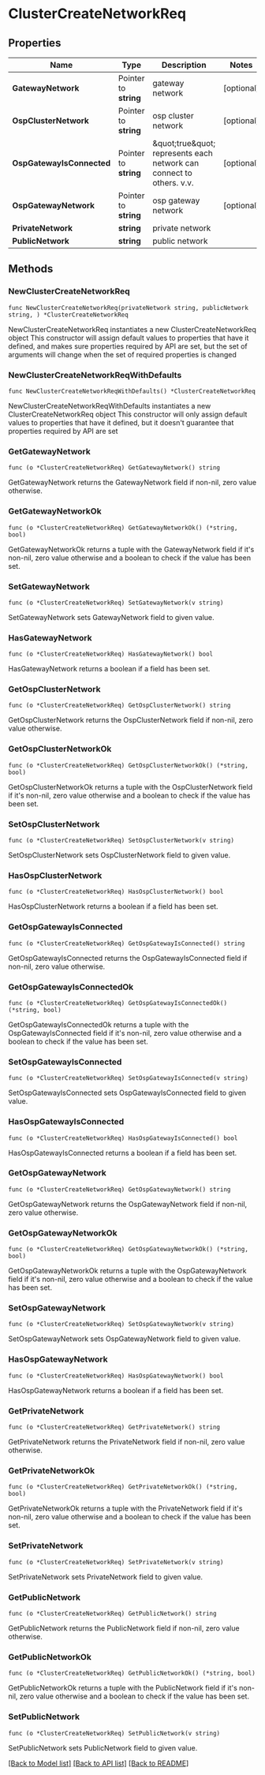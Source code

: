 # ClusterCreateNetworkReq

## Properties

Name | Type | Description | Notes
------------ | ------------- | ------------- | -------------
**GatewayNetwork** | Pointer to **string** | gateway network | [optional] 
**OspClusterNetwork** | Pointer to **string** | osp cluster network | [optional] 
**OspGatewayIsConnected** | Pointer to **string** | \&quot;true\&quot; represents each network can connect to others. v.v. | [optional] 
**OspGatewayNetwork** | Pointer to **string** | osp gateway network | [optional] 
**PrivateNetwork** | **string** | private network | 
**PublicNetwork** | **string** | public network | 

## Methods

### NewClusterCreateNetworkReq

`func NewClusterCreateNetworkReq(privateNetwork string, publicNetwork string, ) *ClusterCreateNetworkReq`

NewClusterCreateNetworkReq instantiates a new ClusterCreateNetworkReq object
This constructor will assign default values to properties that have it defined,
and makes sure properties required by API are set, but the set of arguments
will change when the set of required properties is changed

### NewClusterCreateNetworkReqWithDefaults

`func NewClusterCreateNetworkReqWithDefaults() *ClusterCreateNetworkReq`

NewClusterCreateNetworkReqWithDefaults instantiates a new ClusterCreateNetworkReq object
This constructor will only assign default values to properties that have it defined,
but it doesn't guarantee that properties required by API are set

### GetGatewayNetwork

`func (o *ClusterCreateNetworkReq) GetGatewayNetwork() string`

GetGatewayNetwork returns the GatewayNetwork field if non-nil, zero value otherwise.

### GetGatewayNetworkOk

`func (o *ClusterCreateNetworkReq) GetGatewayNetworkOk() (*string, bool)`

GetGatewayNetworkOk returns a tuple with the GatewayNetwork field if it's non-nil, zero value otherwise
and a boolean to check if the value has been set.

### SetGatewayNetwork

`func (o *ClusterCreateNetworkReq) SetGatewayNetwork(v string)`

SetGatewayNetwork sets GatewayNetwork field to given value.

### HasGatewayNetwork

`func (o *ClusterCreateNetworkReq) HasGatewayNetwork() bool`

HasGatewayNetwork returns a boolean if a field has been set.

### GetOspClusterNetwork

`func (o *ClusterCreateNetworkReq) GetOspClusterNetwork() string`

GetOspClusterNetwork returns the OspClusterNetwork field if non-nil, zero value otherwise.

### GetOspClusterNetworkOk

`func (o *ClusterCreateNetworkReq) GetOspClusterNetworkOk() (*string, bool)`

GetOspClusterNetworkOk returns a tuple with the OspClusterNetwork field if it's non-nil, zero value otherwise
and a boolean to check if the value has been set.

### SetOspClusterNetwork

`func (o *ClusterCreateNetworkReq) SetOspClusterNetwork(v string)`

SetOspClusterNetwork sets OspClusterNetwork field to given value.

### HasOspClusterNetwork

`func (o *ClusterCreateNetworkReq) HasOspClusterNetwork() bool`

HasOspClusterNetwork returns a boolean if a field has been set.

### GetOspGatewayIsConnected

`func (o *ClusterCreateNetworkReq) GetOspGatewayIsConnected() string`

GetOspGatewayIsConnected returns the OspGatewayIsConnected field if non-nil, zero value otherwise.

### GetOspGatewayIsConnectedOk

`func (o *ClusterCreateNetworkReq) GetOspGatewayIsConnectedOk() (*string, bool)`

GetOspGatewayIsConnectedOk returns a tuple with the OspGatewayIsConnected field if it's non-nil, zero value otherwise
and a boolean to check if the value has been set.

### SetOspGatewayIsConnected

`func (o *ClusterCreateNetworkReq) SetOspGatewayIsConnected(v string)`

SetOspGatewayIsConnected sets OspGatewayIsConnected field to given value.

### HasOspGatewayIsConnected

`func (o *ClusterCreateNetworkReq) HasOspGatewayIsConnected() bool`

HasOspGatewayIsConnected returns a boolean if a field has been set.

### GetOspGatewayNetwork

`func (o *ClusterCreateNetworkReq) GetOspGatewayNetwork() string`

GetOspGatewayNetwork returns the OspGatewayNetwork field if non-nil, zero value otherwise.

### GetOspGatewayNetworkOk

`func (o *ClusterCreateNetworkReq) GetOspGatewayNetworkOk() (*string, bool)`

GetOspGatewayNetworkOk returns a tuple with the OspGatewayNetwork field if it's non-nil, zero value otherwise
and a boolean to check if the value has been set.

### SetOspGatewayNetwork

`func (o *ClusterCreateNetworkReq) SetOspGatewayNetwork(v string)`

SetOspGatewayNetwork sets OspGatewayNetwork field to given value.

### HasOspGatewayNetwork

`func (o *ClusterCreateNetworkReq) HasOspGatewayNetwork() bool`

HasOspGatewayNetwork returns a boolean if a field has been set.

### GetPrivateNetwork

`func (o *ClusterCreateNetworkReq) GetPrivateNetwork() string`

GetPrivateNetwork returns the PrivateNetwork field if non-nil, zero value otherwise.

### GetPrivateNetworkOk

`func (o *ClusterCreateNetworkReq) GetPrivateNetworkOk() (*string, bool)`

GetPrivateNetworkOk returns a tuple with the PrivateNetwork field if it's non-nil, zero value otherwise
and a boolean to check if the value has been set.

### SetPrivateNetwork

`func (o *ClusterCreateNetworkReq) SetPrivateNetwork(v string)`

SetPrivateNetwork sets PrivateNetwork field to given value.


### GetPublicNetwork

`func (o *ClusterCreateNetworkReq) GetPublicNetwork() string`

GetPublicNetwork returns the PublicNetwork field if non-nil, zero value otherwise.

### GetPublicNetworkOk

`func (o *ClusterCreateNetworkReq) GetPublicNetworkOk() (*string, bool)`

GetPublicNetworkOk returns a tuple with the PublicNetwork field if it's non-nil, zero value otherwise
and a boolean to check if the value has been set.

### SetPublicNetwork

`func (o *ClusterCreateNetworkReq) SetPublicNetwork(v string)`

SetPublicNetwork sets PublicNetwork field to given value.



[[Back to Model list]](../README.md#documentation-for-models) [[Back to API list]](../README.md#documentation-for-api-endpoints) [[Back to README]](../README.md)


